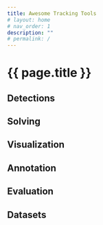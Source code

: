 ```yaml
---
title: Awesome Tracking Tools
# layout: home
# nav_order: 1
description: ""
# permalink: /
---
```


# {{ page.title }}

## Detections 

## Solving

## Visualization

## Annotation

## Evaluation

## Datasets